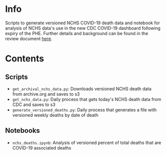 # Info

Scripts to generate versioned NCHS COVID-19 death data and notebook for analysis of NCHS data's use in the new CDC COVID-19 dashboard following expiry of the PHE. Further details and background can be found in the review document [here](https://docs.google.com/document/d/18pxZ0pyAc7TE7ig4KQkShqcokhlaqzVJ-_6d9Rn1dzo/edit). 

# Contents

## Scripts
- `get_archival_nchs_data.py`: Downloads versioned NCHS death data from archive.org and saves to s3
- `get_nchs_data.py`: Daily process that gets today's NCHS death data from CDC and saves to s3
- `generate_versioned_deaths.py`: Daily process that generates a file with versioned weekly deaths by date of death

## Notebooks
- `nchs_deaths.ipynb`: Analysis of versioned percent of total deaths that are COVID-19 associated deaths
